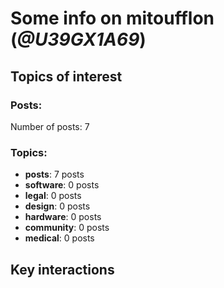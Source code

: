 # Some info on mitoufflon (_@U39GX1A69_)


## Topics of interest

### Posts: 

Number of posts: 7

### Topics:

* __posts__: 7 posts
* __software__: 0 posts
* __legal__: 0 posts
* __design__: 0 posts
* __hardware__: 0 posts
* __community__: 0 posts
* __medical__: 0 posts

## Key interactions 

